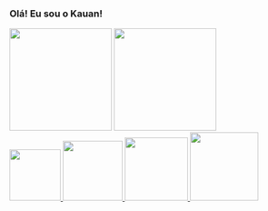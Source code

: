 ### Olá! Eu sou o Kauan! 
<div>
  
  <img  height="180em" src="https://github-readme-stats.vercel.app/api?username=KauanTakano&show_icons=true&theme=great-gatsby&include_all_commits=true&count_private=true"/>
  <img height="180em" src="https://github-readme-stats.vercel.app/api/top-langs/?username=KauanTakano&layout=compact&langs_count=16&theme=great-gatsby"/>

<div>
    <a href = "https://mail.google.com/mail/u/0/?tab=rm&ogbl#inbox">
      <img width="90" src="https://img.shields.io/badge/Gmail-D14836?style=for-the-badge&logo=gmail&logoColor=white">
    </a>
    <a href = "https://www.linkedin.com/in/kauantakano/">
      <img width="105" src="https://img.shields.io/badge/LinkedIn-0077B5?style=for-the-badge&logo=linkedin&logoColor=white">
    </a>
    <a href = "https://wa.me/5534988354354">
      <img width="111" src="https://img.shields.io/badge/WhatsApp-25D366?style=for-the-badge&logo=whatsapp&logoColor=white">
    </a>
    <a href = "https://www.instagram.com/kauan.takano/">
      <img width="120" src="https://img.shields.io/badge/Instagram-E4405F?style=for-the-badge&logo=instagram&logoColor=white">
    </a>
</div>
